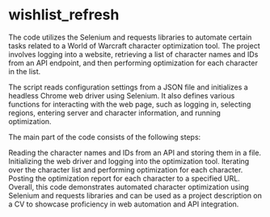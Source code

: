 # wishlist_refresh

The code utilizes the Selenium and requests libraries to automate certain tasks related to a World of Warcraft character optimization tool. The project involves logging into a website, retrieving a list of character names and IDs from an API endpoint, and then performing optimization for each character in the list.

The script reads configuration settings from a JSON file and initializes a headless Chrome web driver using Selenium. It also defines various functions for interacting with the web page, such as logging in, selecting regions, entering server and character information, and running optimization.

The main part of the code consists of the following steps:

Reading the character names and IDs from an API and storing them in a file.
Initializing the web driver and logging into the optimization tool.
Iterating over the character list and performing optimization for each character.
Posting the optimization report for each character to a specified URL.
Overall, this code demonstrates automated character optimization using Selenium and requests libraries and can be used as a project description on a CV to showcase proficiency in web automation and API integration.
